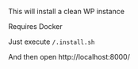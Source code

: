 This will install a clean WP instance

Requires Docker

Just execute ```/.install.sh```

And then open http://localhost:8000/
